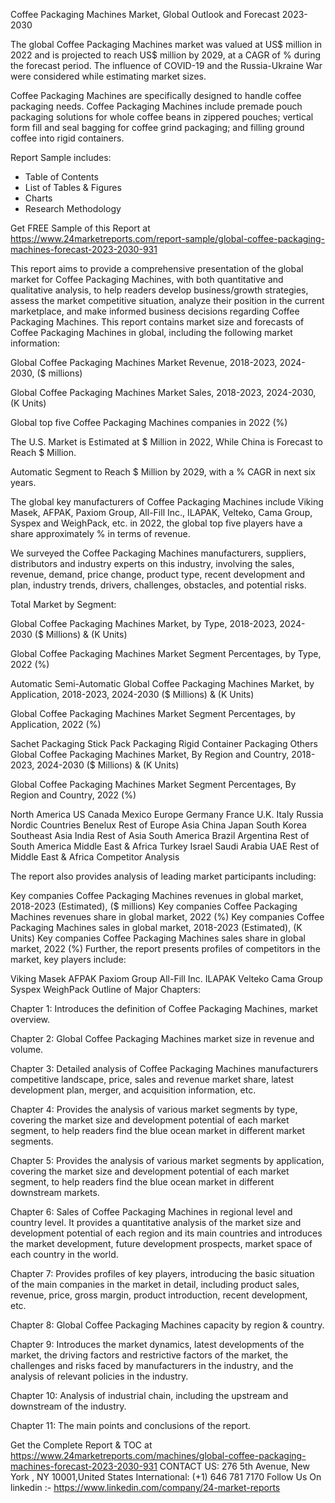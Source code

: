 Coffee Packaging Machines Market, Global Outlook and Forecast 2023-2030

The global Coffee Packaging Machines market was valued at US$ million in 2022 and is projected to reach US$ million by 2029, at a CAGR of % during the forecast period. The influence of COVID-19 and the Russia-Ukraine War were considered while estimating market sizes.

Coffee Packaging Machines are specifically designed to handle coffee packaging needs. Coffee Packaging Machines include premade pouch packaging solutions for whole coffee beans in zippered pouches; vertical form fill and seal bagging for coffee grind packaging; and filling ground coffee into rigid containers.

Report Sample includes:
- Table of Contents
- List of Tables & Figures
- Charts
- Research Methodology

Get FREE Sample of this Report at https://www.24marketreports.com/report-sample/global-coffee-packaging-machines-forecast-2023-2030-931

This report aims to provide a comprehensive presentation of the global market for Coffee Packaging Machines, with both quantitative and qualitative analysis, to help readers develop business/growth strategies, assess the market competitive situation, analyze their position in the current marketplace, and make informed business decisions regarding Coffee Packaging Machines. This report contains market size and forecasts of Coffee Packaging Machines in global, including the following market information:

Global Coffee Packaging Machines Market Revenue, 2018-2023, 2024-2030, ($ millions)

Global Coffee Packaging Machines Market Sales, 2018-2023, 2024-2030, (K Units)

Global top five Coffee Packaging Machines companies in 2022 (%)

The U.S. Market is Estimated at $ Million in 2022, While China is Forecast to Reach $ Million.

Automatic Segment to Reach $ Million by 2029, with a % CAGR in next six years.

The global key manufacturers of Coffee Packaging Machines include Viking Masek, AFPAK, Paxiom Group, All-Fill Inc., ILAPAK, Velteko, Cama Group, Syspex and WeighPack, etc. in 2022, the global top five players have a share approximately % in terms of revenue.

We surveyed the Coffee Packaging Machines manufacturers, suppliers, distributors and industry experts on this industry, involving the sales, revenue, demand, price change, product type, recent development and plan, industry trends, drivers, challenges, obstacles, and potential risks.

Total Market by Segment:

Global Coffee Packaging Machines Market, by Type, 2018-2023, 2024-2030 ($ Millions) & (K Units)

Global Coffee Packaging Machines Market Segment Percentages, by Type, 2022 (%)

Automatic
Semi-Automatic
Global Coffee Packaging Machines Market, by Application, 2018-2023, 2024-2030 ($ Millions) & (K Units)

Global Coffee Packaging Machines Market Segment Percentages, by Application, 2022 (%)

Sachet Packaging
Stick Pack Packaging
Rigid Container Packaging
Others
Global Coffee Packaging Machines Market, By Region and Country, 2018-2023, 2024-2030 ($ Millions) & (K Units)

Global Coffee Packaging Machines Market Segment Percentages, By Region and Country, 2022 (%)

North America
US
Canada
Mexico
Europe
Germany
France
U.K.
Italy
Russia
Nordic Countries
Benelux
Rest of Europe
Asia
China
Japan
South Korea
Southeast Asia
India
Rest of Asia
South America
Brazil
Argentina
Rest of South America
Middle East & Africa
Turkey
Israel
Saudi Arabia
UAE
Rest of Middle East & Africa
Competitor Analysis

The report also provides analysis of leading market participants including:

Key companies Coffee Packaging Machines revenues in global market, 2018-2023 (Estimated), ($ millions)
Key companies Coffee Packaging Machines revenues share in global market, 2022 (%)
Key companies Coffee Packaging Machines sales in global market, 2018-2023 (Estimated), (K Units)
Key companies Coffee Packaging Machines sales share in global market, 2022 (%)
Further, the report presents profiles of competitors in the market, key players include:

Viking Masek
AFPAK
Paxiom Group
All-Fill Inc.
ILAPAK
Velteko
Cama Group
Syspex
WeighPack
Outline of Major Chapters:

Chapter 1: Introduces the definition of Coffee Packaging Machines, market overview.

Chapter 2: Global Coffee Packaging Machines market size in revenue and volume.

Chapter 3: Detailed analysis of Coffee Packaging Machines manufacturers competitive landscape, price, sales and revenue market share, latest development plan, merger, and acquisition information, etc.

Chapter 4: Provides the analysis of various market segments by type, covering the market size and development potential of each market segment, to help readers find the blue ocean market in different market segments.

Chapter 5: Provides the analysis of various market segments by application, covering the market size and development potential of each market segment, to help readers find the blue ocean market in different downstream markets.

Chapter 6: Sales of Coffee Packaging Machines in regional level and country level. It provides a quantitative analysis of the market size and development potential of each region and its main countries and introduces the market development, future development prospects, market space of each country in the world.

Chapter 7: Provides profiles of key players, introducing the basic situation of the main companies in the market in detail, including product sales, revenue, price, gross margin, product introduction, recent development, etc.

Chapter 8: Global Coffee Packaging Machines capacity by region & country.

Chapter 9: Introduces the market dynamics, latest developments of the market, the driving factors and restrictive factors of the market, the challenges and risks faced by manufacturers in the industry, and the analysis of relevant policies in the industry.

Chapter 10: Analysis of industrial chain, including the upstream and downstream of the industry.

Chapter 11: The main points and conclusions of the report.

Get the Complete Report & TOC at https://www.24marketreports.com/machines/global-coffee-packaging-machines-forecast-2023-2030-931
CONTACT US:
276 5th Avenue, New York , NY 10001,United States
International: (+1) 646 781 7170
Follow Us On linkedin :- https://www.linkedin.com/company/24-market-reports
